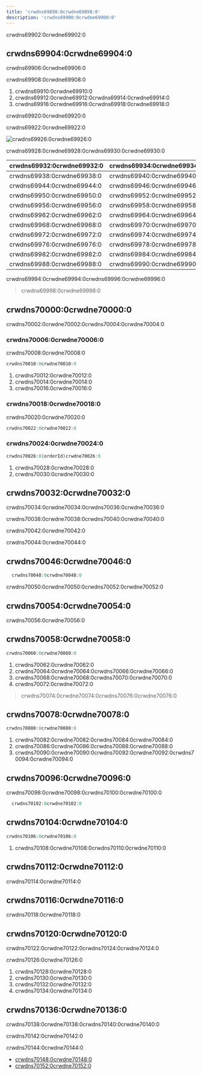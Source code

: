 ```yaml
---
title: 'crwdns69898:0crwdne69898:0'
description: 'crwdns69900:0crwdne69900:0'
---
```


crwdns69902:0crwdne69902:0

<!-- more -->

## crwdns69904:0crwdne69904:0

crwdns69906:0crwdne69906:0

crwdns69908:0crwdne69908:0

1. crwdns69910:0crwdne69910:0
2. crwdns69912:0crwdne69912:0crwdns69914:0crwdne69914:0
3. crwdns69916:0crwdne69916:0crwdns69918:0crwdne69918:0

crwdns69920:0crwdne69920:0

crwdns69922:0crwdne69922:0

![crwdns69926:0crwdne69926:0](crwdns69924:0crwdne69924:0)

crwdns69928:0crwdne69928:0crwdns69930:0crwdne69930:0

| crwdns69932:0crwdne69932:0 | crwdns69934:0crwdne69934:0 | crwdns69936:0crwdne69936:0 |
| -------------------------- | -------------------------- | -------------------------- |
| crwdns69938:0crwdne69938:0 | crwdns69940:0crwdne69940:0 | crwdns69942:0crwdne69942:0 |
| crwdns69944:0crwdne69944:0 | crwdns69946:0crwdne69946:0 | crwdns69948:0crwdne69948:0 |
| crwdns69950:0crwdne69950:0 | crwdns69952:0crwdne69952:0 | crwdns69954:0crwdne69954:0 |
| crwdns69956:0crwdne69956:0 | crwdns69958:0crwdne69958:0 | crwdns69960:0crwdne69960:0 |
| crwdns69962:0crwdne69962:0 | crwdns69964:0crwdne69964:0 | crwdns69966:0crwdne69966:0 |
| crwdns69968:0crwdne69968:0 | crwdns69970:0crwdne69970:0 |                            |
| crwdns69972:0crwdne69972:0 | crwdns69974:0crwdne69974:0 |                            |
| crwdns69976:0crwdne69976:0 | crwdns69978:0crwdne69978:0 | crwdns69980:0crwdne69980:0 |
| crwdns69982:0crwdne69982:0 | crwdns69984:0crwdne69984:0 | crwdns69986:0crwdne69986:0 |
| crwdns69988:0crwdne69988:0 | crwdns69990:0crwdne69990:0 | crwdns69992:0crwdne69992:0 |

crwdns69994:0crwdne69994:0crwdns69996:0crwdne69996:0

> crwdns69998:0crwdne69998:0

## crwdns70000:0crwdne70000:0

crwdns70002:0crwdne70002:0crwdns70004:0crwdne70004:0

### crwdns70006:0crwdne70006:0

crwdns70008:0crwdne70008:0

```cs
crwdns70010:0crwdne70010:0
```

1. crwdns70012:0crwdne70012:0
2. crwdns70014:0crwdne70014:0
3. crwdns70016:0crwdne70016:0

### crwdns70018:0crwdne70018:0

crwdns70020:0crwdne70020:0

```cs
crwdns70022:0crwdne70022:0
```

### crwdns70024:0crwdne70024:0

```cs
crwdns70026:0{orderId}crwdne70026:0
```

1. crwdns70028:0crwdne70028:0
2. crwdns70030:0crwdne70030:0

## crwdns70032:0crwdne70032:0

crwdns70034:0crwdne70034:0crwdns70036:0crwdne70036:0

crwdns70038:0crwdne70038:0crwdns70040:0crwdne70040:0

crwdns70042:0crwdne70042:0

crwdns70044:0crwdne70044:0

## crwdns70046:0crwdne70046:0

```cs
  crwdns70048:0crwdne70048:0
```

crwdns70050:0crwdne70050:0crwdns70052:0crwdne70052:0

## crwdns70054:0crwdne70054:0

crwdns70056:0crwdne70056:0

## crwdns70058:0crwdne70058:0

```cs
crwdns70060:0crwdne70060:0
```

1. crwdns70062:0crwdne70062:0
2. crwdns70064:0crwdne70064:0crwdns70066:0crwdne70066:0
3. crwdns70068:0crwdne70068:0crwdns70070:0crwdne70070:0
4. crwdns70072:0crwdne70072:0

> crwdns70074:0crwdne70074:0crwdns70076:0crwdne70076:0

## crwdns70078:0crwdne70078:0

```cs
crwdns70080:0crwdne70080:0
```

1. crwdns70082:0crwdne70082:0crwdns70084:0crwdne70084:0
2. crwdns70086:0crwdne70086:0crwdns70088:0crwdne70088:0
3. crwdns70090:0crwdne70090:0crwdns70092:0crwdne70092:0crwdns70094:0crwdne70094:0

## crwdns70096:0crwdne70096:0

crwdns70098:0crwdne70098:0crwdns70100:0crwdne70100:0

```cs
  crwdns70102:0crwdne70102:0
```

## crwdns70104:0crwdne70104:0

```cs
crwdns70106:0crwdne70106:0
```

1. crwdns70108:0crwdne70108:0crwdns70110:0crwdne70110:0

## crwdns70112:0crwdne70112:0

crwdns70114:0crwdne70114:0

## crwdns70116:0crwdne70116:0

crwdns70118:0crwdne70118:0

## crwdns70120:0crwdne70120:0

crwdns70122:0crwdne70122:0crwdns70124:0crwdne70124:0

crwdns70126:0crwdne70126:0

1. crwdns70128:0crwdne70128:0
2. crwdns70130:0crwdne70130:0
3. crwdns70132:0crwdne70132:0
4. crwdns70134:0crwdne70134:0

## crwdns70136:0crwdne70136:0

crwdns70138:0crwdne70138:0crwdns70140:0crwdne70140:0

crwdns70142:0crwdne70142:0

crwdns70144:0crwdne70144:0

- [crwdns70148:0crwdne70148:0](crwdns70146:0crwdne70146:0)
- [crwdns70152:0crwdne70152:0](crwdns70150:0crwdne70150:0)
